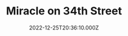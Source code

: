 ---
title: "Miracle on 34th Street"
year: 1994
date: 2022-12-25T20:36:10.000Z
permalink: /almanac/movies/2022-12-25-miracle-on-34th-street/index.html
link: https://letterboxd.com/rknightuk/film/miracle-on-34th-street-1994/2/
rating: 3
tmdbid: 10510
---